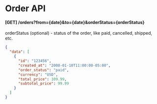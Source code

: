 # Order API

#### [GET] /orders?from={date}&to={date}&orderStatus={orderStatus}
orderStatus (optional) - status of the order, like paid, cancelled, shipped, etc.
```JSON
{
  "data": [
    {
      "id": "123456",
      "created_at": "2008-01-10T11:00:00-05:00",
      "order_status": "paid",
      "currency": "USD",
      "total_price": 109.99,
      "subtotal_price": 99.99
    }
  ]
}
```
